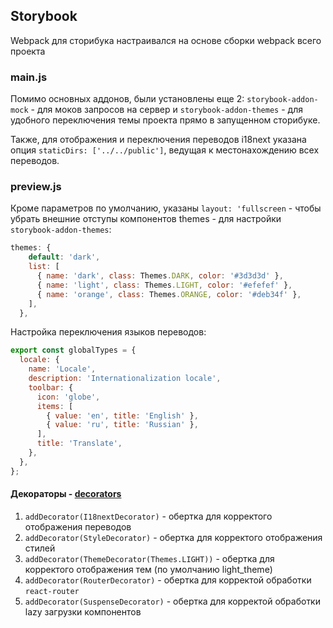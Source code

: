 ## Storybook

Webpack для сторибука настраивался на основе сборки webpack всего проекта

### main.js

Помимо основных аддонов, были установлены еще 2: `storybook-addon-mock` - для моков запросов на сервер и `storybook-addon-themes` - для удобного переключения темы проекта прямо в запущенном сторибуке.

Также, для отображения и переключения переводов i18next указана опция `staticDirs: ['../../public']`, ведущая к местонахождению всех переводов.

### preview.js

Кроме параметров по умолчанию, указаны `layout: 'fullscreen` - чтобы убрать внешние отступы компонентов themes - для настройки `storybook-addon-themes`:

```javascript
themes: {
    default: 'dark',
    list: [
      { name: 'dark', class: Themes.DARK, color: '#3d3d3d' },
      { name: 'light', class: Themes.LIGHT, color: '#efefef' },
      { name: 'orange', class: Themes.ORANGE, color: '#deb34f' },
    ],
  },
```

Настройка переключения языков переводов:

```javascript
export const globalTypes = {
  locale: {
    name: 'Locale',
    description: 'Internationalization locale',
    toolbar: {
      icon: 'globe',
      items: [
        { value: 'en', title: 'English' },
        { value: 'ru', title: 'Russian' },
      ],
      title: 'Translate',
    },
  },
};
```

#### Декораторы - [decorators](../src/shared/config/storyBook)

1. `addDecorator(I18nextDecorator)` - обертка для корректого отображения переводов
2. `addDecorator(StyleDecorator)` - обертка для корректого отображения стилей
3. `addDecorator(ThemeDecorator(Themes.LIGHT))` - обертка для корректого отображения тем (по умолчанию light_theme)
4. `addDecorator(RouterDecorator)` - обертка для корректой обработки `react-router`
5. `addDecorator(SuspenseDecorator)` - обертка для корректой обработки lazy загрузки компонентов
